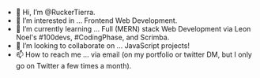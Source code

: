 - 👋 Hi, I’m @RuckerTierra.
- 👀 I’m interested in ... Frontend Web Development.
- 🌱 I’m currently learning ... Full (MERN) stack Web Development via Leon Noel's #100devs, #CodingPhase, and Scrimba.
- 💞️ I’m looking to collaborate on ... JavaScript projects!
- 📫 How to reach me ... via email (on my portfolio or twitter DM, but I only go on Twitter a few times a month).

<!---
RuckerTierra/RuckerTierra is a ✨ special ✨ repository because its `README.md` (this file) appears on your GitHub profile.
You can click the Preview link to take a look at your changes.
--->
